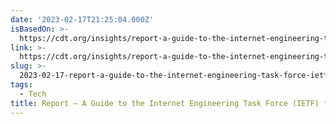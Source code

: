 ```yaml
---
date: '2023-02-17T21:25:04.000Z'
isBasedOn: >-
  https://cdt.org/insights/report-a-guide-to-the-internet-engineering-task-force-ietf-for-public-interest-advocates/
link: >-
  https://cdt.org/insights/report-a-guide-to-the-internet-engineering-task-force-ietf-for-public-interest-advocates/
slug: >-
  2023-02-17-report-a-guide-to-the-internet-engineering-task-force-ietf-for-public-i
tags:
  - Tech
title: Report – A Guide to the Internet Engineering Task Force (IETF) for Public I
---
```


